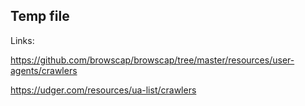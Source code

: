 ## Temp file

Links:

https://github.com/browscap/browscap/tree/master/resources/user-agents/crawlers

https://udger.com/resources/ua-list/crawlers
